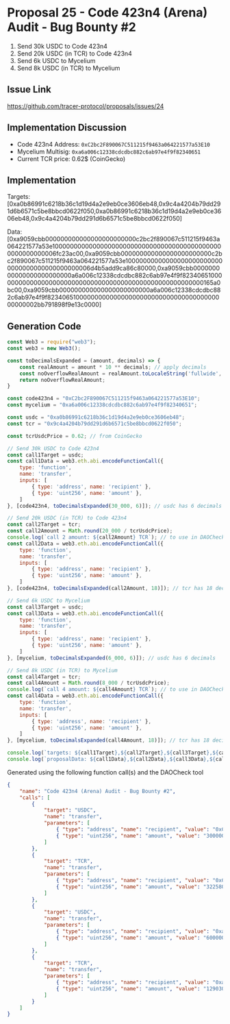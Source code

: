 # Proposal 25 - Code 423n4 (Arena) Audit - Bug Bounty #2
1. Send 30k USDC to Code 423n4
2. Send 20k USDC (in TCR) to Code 423n4
3. Send 6k USDC to Mycelium
4. Send 8k USDC (in TCR) to Mycelium

## Issue Link
https://github.com/tracer-protocol/proposals/issues/24

## Implementation Discussion
- Code 423n4 Address: `0xC2bc2F890067C511215f9463a064221577a53E10`
- Mycelium Multisig: `0xa6a006c12338cdcdbc882c6ab97e4f9f82340651`
- Current TCR price: 0.62$ (CoinGecko)

## Implementation
Targets: [0xa0b86991c6218b36c1d19d4a2e9eb0ce3606eb48,0x9c4a4204b79dd291d6b6571c5be8bbcd0622f050,0xa0b86991c6218b36c1d19d4a2e9eb0ce3606eb48,0x9c4a4204b79dd291d6b6571c5be8bbcd0622f050]

Data: [0xa9059cbb000000000000000000000000c2bc2f890067c511215f9463a064221577a53e1000000000000000000000000000000000000000000000000000000006fc23ac00,0xa9059cbb000000000000000000000000c2bc2f890067c511215f9463a064221577a53e100000000000000000000000000000000000000000000006d4b5add9ca86c80000,0xa9059cbb000000000000000000000000a6a006c12338cdcdbc882c6ab97e4f9f823406510000000000000000000000000000000000000000000000000000000165a0bc00,0xa9059cbb000000000000000000000000a6a006c12338cdcdbc882c6ab97e4f9f823406510000000000000000000000000000000000000000000002bb791898f9e13c0000]

## Generation Code
```javascript
const Web3 = require("web3");
const web3 = new Web3();

const toDecimalsExpanded = (amount, decimals) => {
    const realAmount = amount * 10 ** decimals; // apply decimals
    const noOverflowRealAmount = realAmount.toLocaleString('fullwide', {useGrouping:false}); // remove scientific notation & return str (to prevent overflow)
    return noOverflowRealAmount;
}

const code423n4 = "0xC2bc2F890067C511215f9463a064221577a53E10";
const mycelium = "0xa6a006c12338cdcdbc882c6ab97e4f9f82340651";

const usdc = "0xa0b86991c6218b36c1d19d4a2e9eb0ce3606eb48";
const tcr = "0x9c4a4204b79dd291d6b6571c5be8bbcd0622f050";

const tcrUsdcPrice = 0.62; // from CoinGecko

// Send 30k USDC to Code 423n4
const call1Target = usdc;
const call1Data = web3.eth.abi.encodeFunctionCall({
    type: 'function',
    name: 'transfer',
    inputs: [
        { type: 'address', name: 'recipient' },
        { type: 'uint256', name: 'amount' },
    ]
}, [code423n4, toDecimalsExpanded(30_000, 6)]); // usdc has 6 decimals

// Send 20k USDC (in TCR) to Code 423n4
const call2Target = tcr;
const call2Amount = Math.round(20_000 / tcrUsdcPrice);
console.log(`call 2 amount: ${call2Amount} TCR`); // to use in DAOCheckTool
const call2Data = web3.eth.abi.encodeFunctionCall({
    type: 'function',
    name: 'transfer',
    inputs: [
        { type: 'address', name: 'recipient' },
        { type: 'uint256', name: 'amount' },
    ]
}, [code423n4, toDecimalsExpanded(call2Amount, 18)]); // tcr has 18 decimals

// Send 6k USDC to Mycelium
const call3Target = usdc;
const call3Data = web3.eth.abi.encodeFunctionCall({
    type: 'function',
    name: 'transfer',
    inputs: [
        { type: 'address', name: 'recipient' },
        { type: 'uint256', name: 'amount' },
    ]
}, [mycelium, toDecimalsExpanded(6_000, 6)]); // usdc has 6 decimals

// Send 8k USDC (in TCR) to Mycelium
const call4Target = tcr;
const call4Amount = Math.round(8_000 / tcrUsdcPrice);
console.log(`call 4 amount: ${call4Amount} TCR`); // to use in DAOCheckTool
const call4Data = web3.eth.abi.encodeFunctionCall({
    type: 'function',
    name: 'transfer',
    inputs: [
        { type: 'address', name: 'recipient' },
        { type: 'uint256', name: 'amount' },
    ]
}, [mycelium, toDecimalsExpanded(call4Amount, 18)]); // tcr has 18 decimals

console.log(`targets: ${call1Target},${call2Target},${call3Target},${call4Target}`);
console.log(`proposalData: ${call1Data},${call2Data},${call3Data},${call4Data}`);
```

Generated using the following function call(s) and the DAOCheck tool
```json
{
    "name": "Code 423n4 (Arena) Audit - Bug Bounty #2",
    "calls": [
        {
            "target": "USDC",
            "name": "transfer",
            "parameters": [
                { "type": "address", "name": "recipient", "value": "0xC2bc2F890067C511215f9463a064221577a53E10" },
                { "type": "uint256", "name": "amount", "value": "30000000000" }
            ]
        },
        {
            "target": "TCR",
            "name": "transfer",
            "parameters": [
                { "type": "address", "name": "recipient", "value": "0xC2bc2F890067C511215f9463a064221577a53E10" },
                { "type": "uint256", "name": "amount", "value": "32258000000000000000000" }
            ]
        },
        {
            "target": "USDC",
            "name": "transfer",
            "parameters": [
                { "type": "address", "name": "recipient", "value": "0xa6a006c12338cdcdbc882c6ab97e4f9f82340651" },
                { "type": "uint256", "name": "amount", "value": "6000000000" }
            ]
        },
        {
            "target": "TCR",
            "name": "transfer",
            "parameters": [
                { "type": "address", "name": "recipient", "value": "0xa6a006c12338cdcdbc882c6ab97e4f9f82340651" },
                { "type": "uint256", "name": "amount", "value": "12903000000000000000000" }
            ]
        }
    ]
}
```
